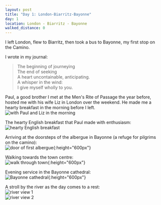 ```yaml
---
layout: post
title: "Day 1: London-Biarritz-Bayonne"
day: 1
location: London - Biarritz - Bayonne
walked_distance: 0
---
```


I left London, flew to Biarritz, then took a bus to Bayonne, my first stop on the Camino.

I wrote in my journal:
> The beginning of journeying  
> The end of seeking  
> A heart uncontainable, anticipating.  
> A whisper in the wind:   
> 	I give myself wholly to you.

Paul, a good brother I met at the Men's Rite of Passage the year before, hosted me with his wife Liz in London over the weekend. He made me a hearty breakfast in the morning before I left.  
![with Paul and Liz in the morning](/assets/img/camino/day_1/20190428_100040.jpg)

The hearty English breakfast that Paul made with enthusiasm:  
![hearty English breakfast](/assets/img/camino/day_1/20190428_092812.jpg)

Arriving at the doorsteps of the albergue in Bayonne (a refuge for pilgrims on the camino):  
![door of first albergue](/assets/img/camino/day_1/20190428_182544.jpg){:height="600px"}

Walking towards the town centre:  
![walk through town](/assets/img/camino/day_1/20190428_193850.jpg){:height="600px"} 

Evening service in the Bayonne cathedral:  
![Bayonne cathedral](/assets/img/camino/day_1/20190428_195823.jpg){:height="600px"} 

A stroll by the river as the day comes to a rest:  
![river view 1](/assets/img/camino/day_1/20190428_205044.jpg)  
![river view 2](/assets/img/camino/day_1/20190428_205047.jpg)
